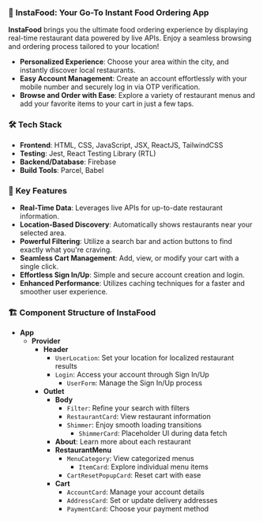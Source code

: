
### 🍔 **InstaFood: Your Go-To Instant Food Ordering App** 

**InstaFood** brings you the ultimate food ordering experience by displaying real-time restaurant data powered by live APIs. Enjoy a seamless browsing and ordering process tailored to your location!

- **Personalized Experience**: Choose your area within the city, and instantly discover local restaurants.
- **Easy Account Management**: Create an account effortlessly with your mobile number and securely log in via OTP verification.
- **Browse and Order with Ease**: Explore a variety of restaurant menus and add your favorite items to your cart in just a few taps.


### 🛠️ Tech Stack

- **Frontend**: HTML, CSS, JavaScript, JSX, ReactJS, TailwindCSS
- **Testing**: Jest, React Testing Library (RTL)
- **Backend/Database**: Firebase
- **Build Tools**: Parcel, Babel


### 🚀 **Key Features**

- **Real-Time Data**: Leverages live APIs for up-to-date restaurant information.
- **Location-Based Discovery**: Automatically shows restaurants near your selected area.
- **Powerful Filtering**: Utilize a search bar and action buttons to find exactly what you're craving.
- **Seamless Cart Management**: Add, view, or modify your cart with a single click.
- **Effortless Sign In/Up**: Simple and secure account creation and login.
- **Enhanced Performance**: Utilizes caching techniques for a faster and smoother user experience.


### 🏗️ **Component Structure of InstaFood**

- **App**  
  - **Provider**  
    - **Header**  
      - `UserLocation`: Set your location for localized restaurant results  
      - `Login`: Access your account through Sign In/Up  
        - `UserForm`: Manage the Sign In/Up process  
    - **Outlet**  
      - **Body**  
        - `Filter`: Refine your search with filters  
        - `RestaurantCard`: View restaurant information  
        - `Shimmer`: Enjoy smooth loading transitions  
          - `ShimmerCard`: Placeholder UI during data fetch  
      - **About**: Learn more about each restaurant  
      - **RestaurantMenu**  
        - `MenuCategory`: View categorized menus  
          - `ItemCard`: Explore individual menu items  
        - `CartResetPopupCard`: Reset cart with ease  
      - **Cart**  
        - `AccountCard`: Manage your account details  
        - `AddressCard`: Set or update delivery addresses  
        - `PaymentCard`: Choose your payment method  


